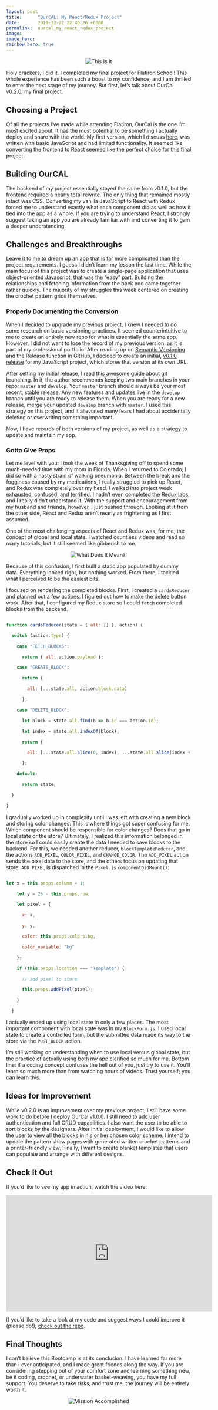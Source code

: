 ```yaml
---
layout: post
title:      "OurCAL: My React/Redux Project"
date:       2019-12-22 22:40:26 +0000
permalink:  ourcal_my_react_redux_project
image:
image_hero:
rainbow_hero: true
---
```


<center>
  <img src='https://media.giphy.com/media/39ChmjbAML62wn3vW9/giphy.gif' alt='This Is It'>
</center>

Holy crackers, I did it. I completed my final project for Flatiron School! This whole experience has been such a boost to my confidence, and I am thrilled to enter the next stage of my journey. But first, let’s talk about OurCal v0.2.0, my final project.


## Choosing a Project

Of all the projects I’ve made while attending Flatiron, OurCal is the one I’m most excited about. It has the most potential to be something I actually deploy and share with the world. My first version, which I discuss [here](https://audthecodewitch.github.io/ourcal_my_javascript_project), was written with basic JavaScript and had limited functionality. It seemed like converting the frontend to React seemed like the perfect choice for this final project.


## Building OurCAL

The backend of my project essentially stayed the same from v0.1.0, but the frontend required a nearly total rewrite. The only thing that remained mostly intact was CSS. Converting my vanilla JavaScript to React with Redux forced me to understand exactly what each component did as well as how it tied into the app as a whole. If you are trying to understand React, I strongly suggest taking an app you are already familiar with and converting it to gain a deeper understanding.


## Challenges and Breakthroughs

Leave it to me to dream up an app that is far more complicated than the project requirements. I guess I didn’t learn my lesson the last time. While the main focus of this project was to create a single-page application that uses object-oriented Javascript, that was the “easy” part. Building the relationships and fetching information from the back end came together rather quickly. The majority of my struggles this week centered on creating the crochet pattern grids themselves. 


### **Properly Documenting the Conversion**

When I decided to upgrade my previous project, I knew I needed to do some research on basic versioning practices. It seemed counterintuitive to me to create an entirely new repo for what is essentially the same app. However, I did not want to lose the record of my previous version, as it is part of my professional portfolio. After reading up on [Semantic Versioning](https://semver.org) and the Release function in GitHub, I decided to create an initial, [v0.1.0 release](https://github.com/AudTheCodeWitch/OurCAL/releases/tag/v0.1.0) for my JavaScript project, which stores that version at its own URL.

After setting my initial release, I read [this awesome guide](https://nvie.com/posts/a-successful-git-branching-model/) about git branching. In it, the author recommends keeping two main branches in your repo: `master` and `develop`. Your `master` branch should always be your most recent, stable release. Any new features and updates live in the `develop` branch until you are ready to release them. When you are ready for a new release, merge your updated `develop` branch with `master`. I used this strategy on this project, and it alleviated many fears I had about accidentally deleting or overwriting something important.

Now, I have records of both versions of my project, as well as a strategy to update and maintain my app.


### **Gotta Give Props**

Let me level with you: I took the week of Thanksgiving off to spend some much-needed time with my mom in Florida. When I returned to Colorado, I did so with a nasty strain of walking pneumonia. Between the break and the fogginess caused by my medications, I really struggled to pick up React, and Redux was completely over my head. I walked into project week exhausted, confused, and terrified. I hadn’t even completed the Redux labs, and I really didn’t understand it. With the support and encouragement from my husband and friends, however, I just pushed through. Looking at it from the other side, React and Redux aren’t nearly as frightening as I first assumed.

One of the most challenging aspects of React and Redux was, for me, the concept of global and local state. I watched countless videos and read so many tutorials, but it still seemed like gibberish to me. 

<center>
  <img src='https://media.giphy.com/media/l0Iy5HPh4IKOMyXAI/giphy.gif' alt='What Does It Mean?!'>
</center>

Because of this confusion, I first built a static app populated by dummy data. Everything looked right, but nothing worked. From there, I tackled what I perceived to be the easiest bits. 

I focused on rendering the completed blocks. First, I created a `cardsReducer` and planned out a few actions. I figured out how to make the delete button work. After that, I configured my Redux store so I could `fetch` completed blocks from the backend.

```javascript

function cardsReducer(state = { all: [] }, action) {

  switch (action.type) {

    case "FETCH_BLOCKS":

      return { all: action.payload };

    case "CREATE_BLOCK":

      return {

        all: [...state.all, action.block.data]

      };

    case "DELETE_BLOCK":

      let block = state.all.find(b => b.id === action.id);

      let index = state.all.indexOf(block);

      return {

        all: [...state.all.slice(0, index), ...state.all.slice(index + 1)]

      };

    default:

      return state;

  }

}

```

I gradually worked up in complexity until I was left with creating a new block and storing color changes. This is where things got super confusing for me. Which component should be responsible for color changes? Does that go in local state or the store? Ultimately, I realized this information belonged in the store so I could easily create the data I needed to save blocks to the backend. For this, we needed another reducer, `blockTemplateReducer`, and the actions `ADD_PIXEL`, `COLOR_PIXEL`, and `CHANGE_COLOR`. The `ADD_PIXEL` action sends the pixel data to the store, and the others focus on updating that store. `ADD_PIXEL` is dispatched in the `Pixel.js` `componentDidMount()`:

```javascript

let x = this.props.column + 1;

    let y = 25 - this.props.row;

    let pixel = {

      x: x,

      y: y,

      color: this.props.colors.bg,

      color_variable: "bg"

    };

    if (this.props.location === "Template") {

      // add pixel to store

      this.props.addPixel(pixel);

    }

  }

```

I actually ended up using local state in only a few places. The most important component with local state was in my `BlockForm.js`. I used local state to create a controlled form, but the submitted data made its way to the store via the `POST_BLOCK` action.

I’m still working on understanding when to use local versus global state, but the practice of actually using both my app clarified so much for me. Bottom line: if a coding concept confuses the hell out of you, just try to use it. You’ll learn so much more than from watching hours of videos. Trust yourself; you can learn this. 


## Ideas for Improvement

While v0.2.0 is an improvement over my previous project, I still have some work to do before I deploy OurCal v1.0.0. I still need to add user authentication and full CRUD capabilities. I also want the user to be able to sort blocks by the designers. After initial deployment, I would like to allow the user to view all the blocks in his or her chosen color scheme. I intend to update the pattern show pages with generated written crochet patterns and a printer-friendly view. Finally, I want to create blanket templates that users can populate and arrange with different designs.


## Check It Out

If you’d like to see my app in action, watch the video here:

<center><iframe width="560" height="315" src="https://www.youtube.com/embed/RMJ_XQH9LGQ" frameborder="0" allow="accelerometer; autoplay; encrypted-media; gyroscope; picture-in-picture" allowfullscreen></iframe></center>

If you’d like to take a look at my code and suggest ways I could improve it (please do!), [check out the repo](https://github.com/AudTheCodeWitch/OurCAL). 


## Final Thoughts

I can’t believe this Bootcamp is at its conclusion. I have learned far more than I ever anticipated, and I made great friends along the way. If you are considering stepping out of your comfort zone and learning something new, be it coding, crochet, or underwater basket-weaving, you have my full support. You deserve to take risks, and trust me, the journey will be entirely worth it.

<center>
  <img src='https://media.giphy.com/media/8UF0EXzsc0Ckg/giphy.gif' alt='Mission Accomplished'>
</center>

